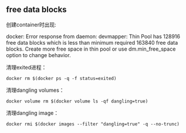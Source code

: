 ## free data blocks



创建container时出现:

docker: Error response from daemon: devmapper: Thin Pool has 128916 free data blocks which is less than minimum required 163840 free data blocks. Create more free space in thin pool or use dm.min_free_space option to change behavior.



清理exited进程：

```
docker rm $(docker ps -q -f status=exited)
```

清理dangling volumes：

```
docker volume rm $(docker volume ls -qf dangling=true)
```

清理dangling image：

```
docker rmi $(docker images --filter "dangling=true" -q --no-trunc)
```

